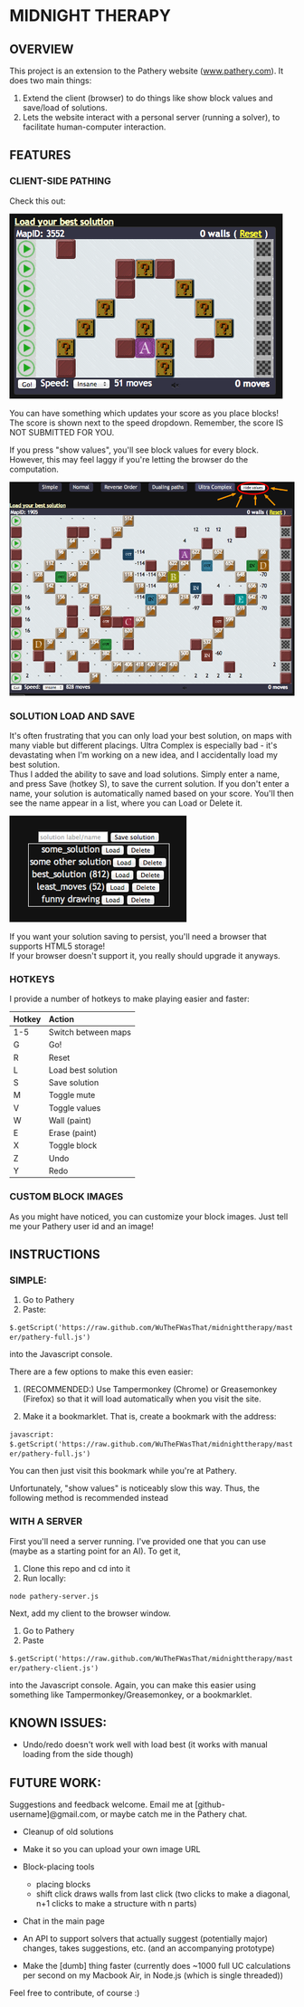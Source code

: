 # MIDNIGHT THERAPY #

<!--
## TABLE OF CONTENTS ##
* [OVERVIEW]
* [FEATURES]
* [INSTRUCTIONS]
* [KNOWN ISSUES]
* [FUTURE WORK]
-->

## OVERVIEW ##

This project is an extension to the Pathery website (www.pathery.com).  It does two main things:

1. Extend the client (browser) to do things like show block values and save/load of solutions.
2. Lets the website interact with a personal server (running a solver), to facilitate human-computer interaction.  

## FEATURES ##

### CLIENT-SIDE PATHING ###

Check this out:

![client side pathing](images/show-values-off.png)

You can have something which updates your score as you place blocks!
The score is shown next to the speed dropdown.  Remember, the score IS NOT SUBMITTED FOR YOU.

If you press "show values", you'll see block values for every block.  
However, this may feel laggy if you're letting the browser do the computation.

![client side pathing](images/show-values-on.png)

### SOLUTION LOAD AND SAVE ###

It's often frustrating that you can only load your best solution, on maps with many viable but different placings. 
Ultra Complex is especially bad - it's devastating when I'm working on a new idea, and I accidentally load my best solution.  
Thus I added the ability to save and load solutions.  Simply enter a name, and press Save (hotkey S), to save the current solution.
If you don't enter a name, your solution is automatically named based on your score.
You'll then see the name appear in a list, where you can Load or Delete it.

![save solutions](images/save-solutions.png)

If you want your solution saving to persist, you'll need a browser that supports HTML5 storage!  
If your browser doesn't support it, you really should upgrade it anyways.  

### HOTKEYS ###

I provide a number of hotkeys to make playing easier and faster:

| Hotkey        | Action              |
| ------------- |:------------------- |
| 1-5           | Switch between maps |
| G             | Go!                 |
| R             | Reset               |
| L             | Load best solution  |
| S             | Save solution       |
| M             | Toggle mute         |
| V             | Toggle values       |
| W             | Wall (paint)        |
| E             | Erase (paint)       |
| X             | Toggle block        |
| Z             | Undo                |
| Y             | Redo                |

### CUSTOM BLOCK IMAGES ###

As you might have noticed, you can customize your block images.  Just tell me your Pathery user id and an image!

## INSTRUCTIONS ##


### SIMPLE: ###

1. Go to Pathery
2. Paste:

`$.getScript('https://raw.github.com/WuTheFWasThat/midnighttherapy/master/pathery-full.js')`

into the Javascript console.

There are a few options to make this even easier:

1. (RECOMMENDED:) Use Tampermonkey (Chrome) or Greasemonkey (Firefox) so that it will load automatically when you visit the site.

2. Make it a bookmarklet.  That is, create a bookmark with the address:

`javascript: $.getScript('https://raw.github.com/WuTheFWasThat/midnighttherapy/master/pathery-full.js')`

You can then just visit this bookmark while you're at Pathery.


Unfortunately, "show values" is noticeably slow this way.  Thus, the following method is recommended instead

### WITH A SERVER ###

First you'll need a server running.  I've provided one that you can use (maybe as a starting point for an AI).  To get it,

1. Clone this repo and cd into it
2. Run locally:

`node pathery-server.js`

Next, add my client to the browser window.

1. Go to Pathery
2. Paste

`$.getScript('https://raw.github.com/WuTheFWasThat/midnighttherapy/master/pathery-client.js')`

into the Javascript console.  Again, you can make this easier using something like Tampermonkey/Greasemonkey, or a bookmarklet.

<!--
### SERVER API ###

I'll get to this sometime...
-->

## KNOWN ISSUES: ##

- Undo/redo doesn't work well with load best (it works with manual loading from the side though)

<!--
None, at the moment.  Let me know if you find any! 
-->

<!--
## MINOR NOTES: ##

The values on the blocks is currently white, so it works best with darker blocks.  (I'll make the font color better/customizable in the future.)
-->

## FUTURE WORK: ##

Suggestions and feedback welcome.  Email me at [github-username]@gmail.com, or maybe catch me in the Pathery chat.

- Cleanup of old solutions

- Make it so you can upload your own image URL

- Block-placing tools
  - placing blocks
  - shift click draws walls from last click (two clicks to make a diagonal, n+1 clicks to make a structure with n parts)

- Chat in the main page

- An API to support solvers that actually suggest (potentially major) changes, takes suggestions, etc. (and an accompanying prototype)

- Make the [dumb] thing faster (currently does ~1000 full UC calculations per second on my Macbook Air, in Node.js (which is single threaded))

Feel free to contribute, of course :)
